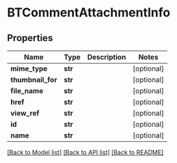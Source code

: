 # BTCommentAttachmentInfo

## Properties
Name | Type | Description | Notes
------------ | ------------- | ------------- | -------------
**mime_type** | **str** |  | [optional] 
**thumbnail_for** | **str** |  | [optional] 
**file_name** | **str** |  | [optional] 
**href** | **str** |  | [optional] 
**view_ref** | **str** |  | [optional] 
**id** | **str** |  | [optional] 
**name** | **str** |  | [optional] 

[[Back to Model list]](../README.md#documentation-for-models) [[Back to API list]](../README.md#documentation-for-api-endpoints) [[Back to README]](../README.md)


